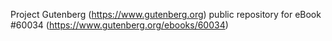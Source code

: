 Project Gutenberg (https://www.gutenberg.org) public repository for eBook #60034 (https://www.gutenberg.org/ebooks/60034)
